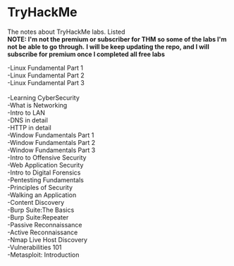 # TryHackMe
The notes about TryHackMe labs. Listed<br>
<b>NOTE: I'm not the premium or subscriber for THM so some of the labs I'm not be able to go through.</b>
<b>I will be keep updating the repo, and I will subscribe for premium once I completed all free labs</b>

-Linux Fundamental Part 1<br>
-Linux Fundamental Part 2<br>
-Linux Fundamental Part 3<br><br>
-Learning CyberSecurity<br>
-What is Networking<br>
-Intro to LAN<br>
-DNS in detail<br>
-HTTP in detail<br>
-Window Fundamentals Part 1<br>
-Window Fundamentals Part 2<br>
-Window Fundamentals Part 3<br>
-Intro to Offensive Security<br>
-Web Application Security<br>
-Intro to Digital Forensics<br>
-Pentesting Fundamentals<br>
-Principles of Security<br>
-Walking an Application<br>
-Content Discovery<br>
-Burp Suite:The Basics<br>
-Burp Suite:Repeater<br>
-Passive Reconnaissance<br>
-Active Reconnaissance<br>
-Nmap Live Host Discovery<br>
-Vulnerabilities 101<br>
-Metasploit: Introduction<br>

